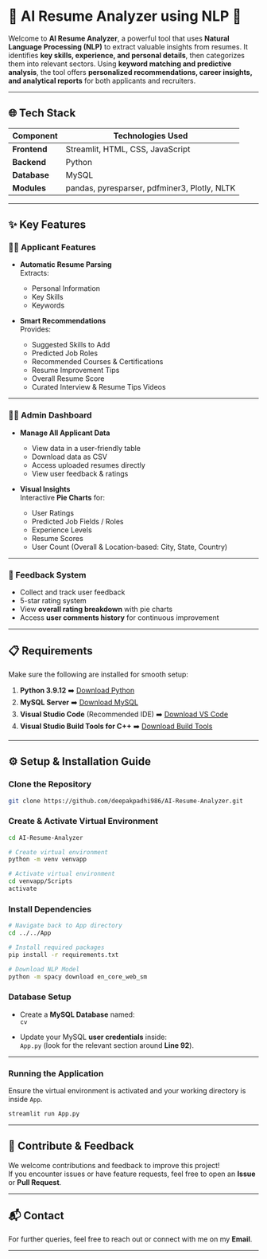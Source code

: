 # 🚀 AI Resume Analyzer using NLP 📄

Welcome to **AI Resume Analyzer**, a powerful tool that uses **Natural Language Processing (NLP)** to extract valuable insights from resumes. It identifies **key skills, experience, and personal details**, then categorizes them into relevant sectors. Using **keyword matching and predictive analysis**, the tool offers **personalized recommendations, career insights, and analytical reports** for both applicants and recruiters.

---

## 🌐 Tech Stack

| Component     | Technologies Used                        |
|----------------|---------------------------------|
| **Frontend**    | Streamlit, HTML, CSS, JavaScript |
| **Backend**     | Python |
| **Database**    | MySQL |
| **Modules**      | pandas, pyresparser, pdfminer3, Plotly, NLTK |

---

## ✨ Key Features

### 🧑‍💻 Applicant Features

- **Automatic Resume Parsing**  
  Extracts:
  - Personal Information
  - Key Skills
  - Keywords

- **Smart Recommendations**  
  Provides:
  - Suggested Skills to Add
  - Predicted Job Roles
  - Recommended Courses & Certifications
  - Resume Improvement Tips
  - Overall Resume Score
  - Curated Interview & Resume Tips Videos

---

### 🧑‍💼 Admin Dashboard

- **Manage All Applicant Data**  
  - View data in a user-friendly table
  - Download data as CSV
  - Access uploaded resumes directly
  - View user feedback & ratings

- **Visual Insights**  
  Interactive **Pie Charts** for:
  - User Ratings
  - Predicted Job Fields / Roles
  - Experience Levels
  - Resume Scores
  - User Count (Overall & Location-based: City, State, Country)

---

### 📝 Feedback System

- Collect and track user feedback
- 5-star rating system
- View **overall rating breakdown** with pie charts
- Access **user comments history** for continuous improvement

---

## 📋 Requirements

Make sure the following are installed for smooth setup:

1. **Python 3.9.12** ➡️ [Download Python](https://www.python.org/downloads/release/python-3912/)
2. **MySQL Server** ➡️ [Download MySQL](https://www.mysql.com/downloads/)
3. **Visual Studio Code** (Recommended IDE) ➡️ [Download VS Code](https://code.visualstudio.com/Download)
4. **Visual Studio Build Tools for C++** ➡️ [Download Build Tools](https://aka.ms/vs/17/release/vs_BuildTools.exe)

---

## ⚙️ Setup & Installation Guide

### Clone the Repository

```bash
git clone https://github.com/deepakpadhi986/AI-Resume-Analyzer.git
```

### Create & Activate Virtual Environment

```bash
cd AI-Resume-Analyzer

# Create virtual environment
python -m venv venvapp

# Activate virtual environment
cd venvapp/Scripts
activate
```

### Install Dependencies

```bash
# Navigate back to App directory
cd ../../App

# Install required packages
pip install -r requirements.txt

# Download NLP Model
python -m spacy download en_core_web_sm
```

### Database Setup

- Create a **MySQL Database** named:  
    ```cv```

- Update your MySQL **user credentials** inside:  
    `App.py` (look for the relevant section around **Line 92**).

---

### Running the Application

Ensure the virtual environment is activated and your working directory is inside `App`.

```bash
streamlit run App.py
```

---

## 🤝 Contribute & Feedback

We welcome contributions and feedback to improve this project!  
If you encounter issues or have feature requests, feel free to open an **Issue** or **Pull Request**.

---

## 📬 Contact

For further queries, feel free to reach out or connect with me on my **Email**.

---
